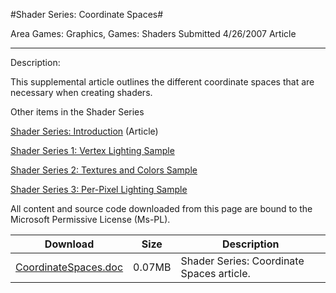 #Shader Series: Coordinate Spaces#

Area
Games: Graphics, Games: Shaders
Submitted
4/26/2007
Article

---

Description:

This supplemental article outlines the different coordinate spaces that are necessary when creating shaders.

Other items in the Shader Series

[Shader Series: Introduction](https://github.com/simondarksidej/XNAGameStudio/wiki/Shader_Series_Introduction) (Article)

[Shader Series 1: Vertex Lighting Sample](https://github.com/simondarksidej/XNAGameStudio/wiki/Shader_Series_1_Vertex_Lighting)

[Shader Series 2: Textures and Colors Sample](https://github.com/simondarksidej/XNAGameStudio/wiki/Shader_Series_2_Textures_and_Colors)

[Shader Series 3: Per-Pixel Lighting Sample](https://github.com/simondarksidej/XNAGameStudio/wiki/Shader_Series_3_Per-Pixel_Lighting)

All content and source code downloaded from this page are bound to the Microsoft Permissive License (Ms-PL).

Download | Size | Description
---|---|---|
[CoordinateSpaces.doc](https://github.com/simondarksidej/XNAGameStudio/blob/master/Documents/CoordinateSpaces.doc?raw=true) | 0.07MB | Shader Series: Coordinate Spaces article.
